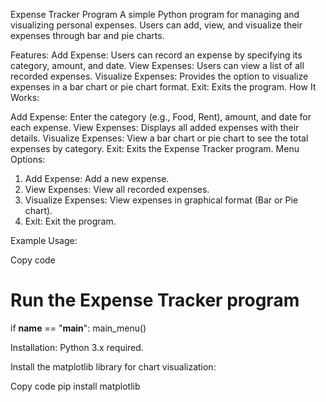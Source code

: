 Expense Tracker Program
A simple Python program for managing and visualizing personal expenses. Users can add, view, and visualize their expenses through bar and pie charts.

Features:
Add Expense: Users can record an expense by specifying its category, amount, and date.
View Expenses: Users can view a list of all recorded expenses.
Visualize Expenses: Provides the option to visualize expenses in a bar chart or pie chart format.
Exit: Exits the program.
How It Works:

Add Expense: Enter the category (e.g., Food, Rent), amount, and date for each expense.
View Expenses: Displays all added expenses with their details.
Visualize Expenses: View a bar chart or pie chart to see the total expenses by category.
Exit: Exits the Expense Tracker program.
Menu Options:

1. Add Expense: Add a new expense.
2. View Expenses: View all recorded expenses.
3. Visualize Expenses: View expenses in graphical format (Bar or Pie chart).
4. Exit: Exit the program.
   
Example Usage:


Copy code
# Run the Expense Tracker program
if __name__ == "__main__":
    main_menu()
    
Installation:
Python 3.x required.

Install the matplotlib library for chart visualization:


Copy code
pip install matplotlib
